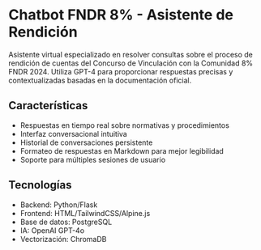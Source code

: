 # Chatbot FNDR 8% - Asistente de Rendición

Asistente virtual especializado en resolver consultas sobre el proceso de rendición de cuentas del Concurso de Vinculación con la Comunidad 8% FNDR 2024. Utiliza GPT-4 para proporcionar respuestas precisas y contextualizadas basadas en la documentación oficial.

## Características

- Respuestas en tiempo real sobre normativas y procedimientos
- Interfaz conversacional intuitiva
- Historial de conversaciones persistente
- Formateo de respuestas en Markdown para mejor legibilidad
- Soporte para múltiples sesiones de usuario

## Tecnologías

- Backend: Python/Flask
- Frontend: HTML/TailwindCSS/Alpine.js
- Base de datos: PostgreSQL
- IA: OpenAI GPT-4o
- Vectorización: ChromaDB